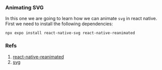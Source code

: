 ### Animating SVG

In this one we are going to learn how we can animate `svg` in react native. First we need to install the following dependencies:

```shell
npx expo install react-native-svg react-native-reanimated
```

### Refs

1. [react-native-reanimated](https://docs.swmansion.com/react-native-reanimated/)
2. [svg](https://docs.expo.dev/versions/latest/sdk/svg/)

